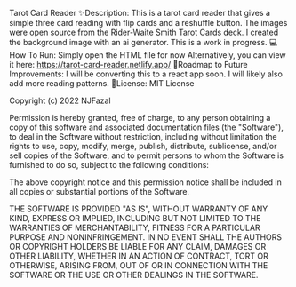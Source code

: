 Tarot Card Reader
✨Description: 
This is a tarot card reader that gives a simple three card reading with flip cards and a reshuffle button. The images were open source from the Rider-Waite Smith Tarot Cards deck. I created the background image with an ai generator. This is a work in progress.
💻How To Run:
Simply open the HTML file for now
Alternatively, you can view it here: https://tarot-card-reader.netlify.app/
🚧Roadmap to Future Improvements: 
I will be converting this to a react app soon. I will likely also add more reading patterns. 
📜License:
MIT License

Copyright (c) 2022 NJFazal

Permission is hereby granted, free of charge, to any person obtaining a copy of this software and associated documentation files (the "Software"), to deal in the Software without restriction, including without limitation the rights to use, copy, modify, merge, publish, distribute, sublicense, and/or sell copies of the Software, and to permit persons to whom the Software is furnished to do so, subject to the following conditions:

The above copyright notice and this permission notice shall be included in all copies or substantial portions of the Software.

THE SOFTWARE IS PROVIDED "AS IS", WITHOUT WARRANTY OF ANY KIND, EXPRESS OR IMPLIED, INCLUDING BUT NOT LIMITED TO THE WARRANTIES OF MERCHANTABILITY, FITNESS FOR A PARTICULAR PURPOSE AND NONINFRINGEMENT. IN NO EVENT SHALL THE AUTHORS OR COPYRIGHT HOLDERS BE LIABLE FOR ANY CLAIM, DAMAGES OR OTHER LIABILITY, WHETHER IN AN ACTION OF CONTRACT, TORT OR OTHERWISE, ARISING FROM, OUT OF OR IN CONNECTION WITH THE SOFTWARE OR THE USE OR OTHER DEALINGS IN THE SOFTWARE.
